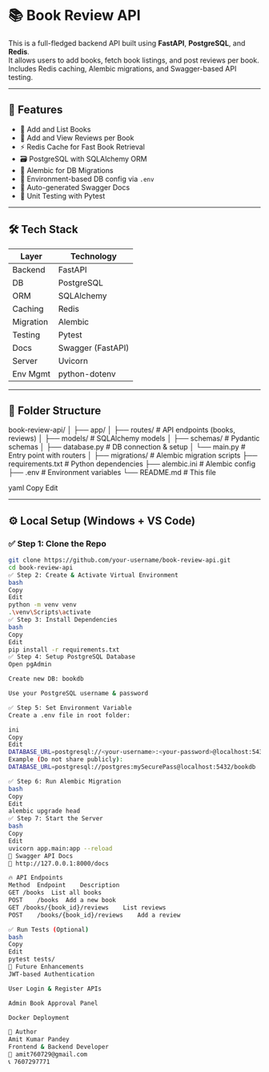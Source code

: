 # 📚 Book Review API

This is a full-fledged backend API built using **FastAPI**, **PostgreSQL**, and **Redis**.  
It allows users to add books, fetch book listings, and post reviews per book.  
Includes Redis caching, Alembic migrations, and Swagger-based API testing.

---

## 🚀 Features

- 📘 Add and List Books
- 📝 Add and View Reviews per Book
- ⚡ Redis Cache for Fast Book Retrieval
- 🗃️ PostgreSQL with SQLAlchemy ORM
- 🧬 Alembic for DB Migrations
- 🔐 Environment-based DB config via `.env`
- 📄 Auto-generated Swagger Docs
- 🧪 Unit Testing with Pytest

---

## 🛠️ Tech Stack

| Layer      | Technology     |
|------------|----------------|
| Backend    | FastAPI        |
| DB         | PostgreSQL     |
| ORM        | SQLAlchemy     |
| Caching    | Redis          |
| Migration  | Alembic        |
| Testing    | Pytest         |
| Docs       | Swagger (FastAPI) |
| Server     | Uvicorn        |
| Env Mgmt   | python-dotenv  |

---

## 📁 Folder Structure

book-review-api/
│
├── app/
│ ├── routes/ # API endpoints (books, reviews)
│ ├── models/ # SQLAlchemy models
│ ├── schemas/ # Pydantic schemas
│ ├── database.py # DB connection & setup
│ └── main.py # Entry point with routers
│
├── migrations/ # Alembic migration scripts
├── requirements.txt # Python dependencies
├── alembic.ini # Alembic config
├── .env # Environment variables
└── README.md # This file

yaml
Copy
Edit

---

## ⚙️ Local Setup (Windows + VS Code)

### ✅ Step 1: Clone the Repo
```bash
git clone https://github.com/your-username/book-review-api.git
cd book-review-api
✅ Step 2: Create & Activate Virtual Environment
bash
Copy
Edit
python -m venv venv
.\venv\Scripts\activate
✅ Step 3: Install Dependencies
bash
Copy
Edit
pip install -r requirements.txt
✅ Step 4: Setup PostgreSQL Database
Open pgAdmin

Create new DB: bookdb

Use your PostgreSQL username & password

✅ Step 5: Set Environment Variable
Create a .env file in root folder:

ini
Copy
Edit
DATABASE_URL=postgresql://<your-username>:<your-password>@localhost:5432/bookdb
Example (Do not share publicly):
DATABASE_URL=postgresql://postgres:mySecurePass@localhost:5432/bookdb

✅ Step 6: Run Alembic Migration
bash
Copy
Edit
alembic upgrade head
✅ Step 7: Start the Server
bash
Copy
Edit
uvicorn app.main:app --reload
🔗 Swagger API Docs
📘 http://127.0.0.1:8000/docs

🔥 API Endpoints
Method	Endpoint	Description
GET	/books	List all books
POST	/books	Add a new book
GET	/books/{book_id}/reviews	List reviews
POST	/books/{book_id}/reviews	Add a review

✅ Run Tests (Optional)
bash
Copy
Edit
pytest tests/
🌱 Future Enhancements
JWT-based Authentication

User Login & Register APIs

Admin Book Approval Panel

Docker Deployment

🙌 Author
Amit Kumar Pandey
Frontend & Backend Developer
📧 amit760729@gmail.com
📞 7607297771

